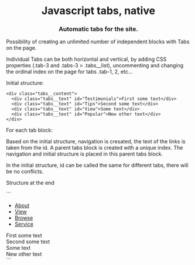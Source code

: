 
<h1 align="center">Javascript tabs, native</a> 
<h3 align="center">Automatic tabs for the site.</h3>

<p>Possibility of creating an unlimited number of independent blocks with Tabs on the page.</p>
<p>Individual Tabs can be both horizontal and vertical, by adding CSS properties (.tab-3 and .tabs-3 > .tabs__list), uncommenting and changing the ordinal index on the page for tabs .tab-1, 2, etc...</p>
<p>Initial structure:</p>

```
<div class="tabs__content"> 
  <div class="tabs__text" id="Testimonials">First some text</div>
  <div class="tabs__text" id="Tips">Second some text</div>
  <div class="tabs__text" id="View">Some text</div>
  <div class="tabs__text" id="Popular">New other text</div>
</div>
```











<p>For each tab block:</p>
<p>Based on the initial structure, navigation is cresated, the text of the links is taken from the id. A parent tabs block is created with a unique index. The navigation and initial structure is placed in this parent tabs block.</p>
<p>In the initial structure, id can be called the same for different tabs, there will be no conflicts.</p>
<p>Structure at the end</p>
```
<div class="tabs-0"> 
  <ul class="tabs__list"> 
    <li class="tabs__item"> 
      <a href="#" class="tabs__link">About</a> 
    </li> 
    <li class="tabs__item"> 
      <a href="#" class="tabs__link">View</a> 
    </li> 
    <li class="tabs__item"> 
      <a href="#" class="tabs__link">Browse</a> 
    </li> 
    <li class="tabs__item"> 
      <a href="#" class="tabs__link">Service</a> 
    </li> 
  </ul>	
  <div class="tabs__content"> 
    <div class="tabs__text" id="Testimonials">First some text</div>
    <div class="tabs__text" id="Tips">Second some text</div>
    <div class="tabs__text" id="View">Some text</div>
    <div class="tabs__text" id="Popular">New other text</div> 
  </div> 
</div>
```

